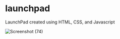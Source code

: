# launchpad
LaunchPad created using HTML, CSS, and Javascript

![Screenshot (74)](https://user-images.githubusercontent.com/55030281/174441871-d21508a1-3816-484c-874b-fcc4645e8ebc.png)
